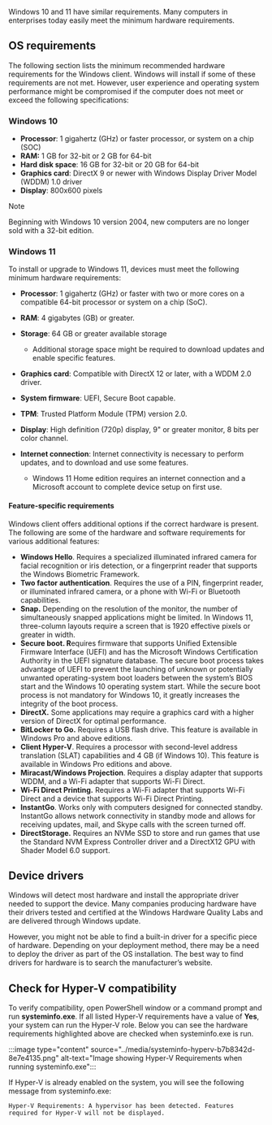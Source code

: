 Windows 10 and 11 have similar requirements. Many computers in enterprises today easily meet the minimum hardware requirements.

## OS requirements

The following section lists the minimum recommended hardware requirements for the Windows client. Windows will install if some of these requirements are not met. However, user experience and operating system performance might be compromised if the computer does not meet or exceed the following specifications:

### Windows 10

 -  **Processor**: 1 gigahertz (GHz) or faster processor, or system on a chip (SOC)
 -  **RAM:** 1 GB for 32-bit or 2 GB for 64-bit
 -  **Hard disk space**: 16 GB for 32-bit or 20 GB for 64-bit
 -  **Graphics card**: DirectX 9 or newer with Windows Display Driver Model (WDDM) 1.0 driver
 -  **Display**: 800x600 pixels

> [!NOTE]
> Beginning with Windows 10 version 2004, new computers are no longer sold with a 32-bit edition.

### Windows 11

To install or upgrade to Windows 11, devices must meet the following minimum hardware requirements:

 -  **Processor**: 1 gigahertz (GHz) or faster with two or more cores on a compatible 64-bit processor or system on a chip (SoC).
 -  **RAM**: 4 gigabytes (GB) or greater.
 -  **Storage**: 64 GB or greater available storage
    
     -  Additional storage space might be required to download updates and enable specific features.
 -  **Graphics card**: Compatible with DirectX 12 or later, with a WDDM 2.0 driver.
 -  **System firmware**: UEFI, Secure Boot capable.
 -  **TPM**: Trusted Platform Module (TPM) version 2.0.
 -  **Display**: High definition (720p) display, 9" or greater monitor, 8 bits per color channel.
 -  **Internet connection**: Internet connectivity is necessary to perform updates, and to download and use some features.
    
     -  Windows 11 Home edition requires an internet connection and a Microsoft account to complete device setup on first use.

#### Feature-specific requirements

Windows client offers additional options if the correct hardware is present. The following are some of the hardware and software requirements for various additional features:

 -  **Windows Hello**. Requires a specialized illuminated infrared camera for facial recognition or iris detection, or a fingerprint reader that supports the Windows Biometric Framework.
 -  **Two factor authentication**. Requires the use of a PIN, fingerprint reader, or illuminated infrared camera, or a phone with Wi-Fi or Bluetooth capabilities.
 -  **Snap.** Depending on the resolution of the monitor, the number of simultaneously snapped applications might be limited. In Windows 11, three-column layouts require a screen that is 1920 effective pixels or greater in width.
 -  **Secure boot. R**equires firmware that supports Unified Extensible Firmware Interface (UEFI) and has the Microsoft Windows Certification Authority in the UEFI signature database. The secure boot process takes advantage of UEFI to prevent the launching of unknown or potentially unwanted operating-system boot loaders between the system’s BIOS start and the Windows 10 operating system start. While the secure boot process is not mandatory for Windows 10, it greatly increases the integrity of the boot process.<br>
 -  **DirectX.** Some applications may require a graphics card with a higher version of DirectX for optimal performance.
 -  **BitLocker to Go.** Requires a USB flash drive. This feature is available in Windows Pro and above editions.
 -  **Client Hyper-V**. Requires a processor with second-level address translation (SLAT) capabilities and 4 GB (if Windows 10). This feature is available in Windows Pro editions and above.
 -  **Miracast/Windows Projection**. Requires a display adapter that supports WDDM, and a Wi-Fi adapter that supports Wi-Fi Direct.
 -  **Wi-Fi Direct Printing.** Requires a Wi-Fi adapter that supports Wi-Fi Direct and a device that supports Wi-Fi Direct Printing.
 -  **InstantGo**. Works only with computers designed for connected standby. InstantGo allows network connectivity in standby mode and allows for receiving updates, mail, and Skype calls with the screen turned off.
 -  **DirectStorage.** Requires an NVMe SSD to store and run games that use the Standard NVM Express Controller driver and a DirectX12 GPU with Shader Model 6.0 support.

## Device drivers

Windows will detect most hardware and install the appropriate driver needed to support the device. Many companies producing hardware have their drivers tested and certified at the Windows Hardware Quality Labs and are delivered through Windows update.

However, you might not be able to find a built-in driver for a specific piece of hardware. Depending on your deployment method, there may be a need to deploy the driver as part of the OS installation. The best way to find drivers for hardware is to search the manufacturer’s website.

## Check for Hyper-V compatibility

To verify compatibility, open PowerShell window or a command prompt and run **systeminfo.exe**. If all listed Hyper-V requirements have a value of **Yes**, your system can run the Hyper-V role. Below you can see the hardware requirements highlighted above are checked when systeminfo.exe is run.

:::image type="content" source="../media/systeminfo-hyperv-b7b8342d-8e7e4135.png" alt-text="Image showing Hyper-V Requirements when running systeminfo.exe":::


If Hyper-V is already enabled on the system, you will see the following message from systeminfo.exe:

`Hyper-V Requirements: A hypervisor has been detected. Features required for Hyper-V will not be displayed.`
